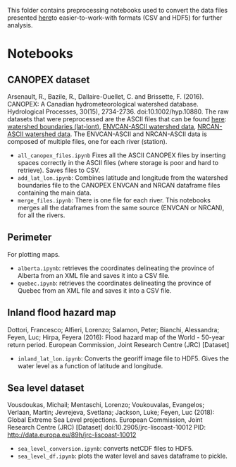 This folder contains preprocessing notebooks used to convert the data files presented  [here](https://github.com/cc-ai/climate-code/blob/master/data.md)to easier-to-work-with formats (CSV and HDF5) for further analysis.

# Notebooks


## CANOPEX dataset 
Arsenault, R., Bazile, R., Dallaire-Ouellet, C. and Brissette, F. (2016). CANOPEX: A Canadian hydrometeorological watershed database. Hydrological Processes, 30(15), 2734-2736. doi:10.1002/hyp.10880.
The raw datasets that were preprocessed are the ASCII files that can be found [here](http://canopex.etsmtl.net/): [watershed boundaries (lat-lont)](https://drive.google.com/open?id=0B60Gr-Pmo9yKRVBvVmRoQnJUeVE), [ENVCAN-ASCII watershed data](https://drive.google.com/open?id=0B60Gr-Pmo9yKbGdQQnBrYjE0Q2M), [NRCAN-ASCII watershed data](https://drive.google.com/open?id=0B60Gr-Pmo9yKeXkzUmN4c2JaR2s).
The ENVCAN-ASCII and NRCAN-ASCII data is composed of multiple files, one for each river (station).
* `all_canopex_files.ipynb` Fixes all the ASCII CANOPEX files by inserting spaces correctly in the ASCII files (where storage is poor and hard to retrieve). Saves files to CSV.
* `add_lat_lon.ipynb`: Combines latitude and longitude from the watershed boundaries file to the CANOPEX ENVCAN and NRCAN dataframe files containing the main data.
* `merge_files.ipynb`: There is one file for each river. This notebooks merges all the dataframes from the same source (ENVCAN or NRCAN), for all the rivers.

## Perimeter
For plotting maps.
* `alberta.ipynb`: retrieves the coordinates delineating the province of Alberta from an XML file and saves it into a CSV file.
* `quebec.ipynb`: retrieves the coordinates delineating the province of Quebec from an XML file and saves it into a CSV file.

## Inland flood hazard map
Dottori, Francesco; Alfieri, Lorenzo; Salamon, Peter; Bianchi, Alessandra; Feyen, Luc; Hirpa, Feyera (2016):  Flood hazard map of the World - 50-year return period. European Commission, Joint Research Centre (JRC) [Dataset] 
* `inland_lat_lon.ipynb`: Converts the georiff image file to HDF5. Gives the water level as a function of latitude and longitude.


## Sea level dataset
Vousdoukas, Michail; Mentaschi, Lorenzo; Voukouvalas, Evangelos; Verlaan, Martin; Jevrejeva, Svetlana; Jackson, Luke; Feyen, Luc (2018):  Global Extreme Sea Level projections. European Commission, Joint Research Centre (JRC) [Dataset] doi:10.2905/jrc-liscoast-10012 PID: http://data.europa.eu/89h/jrc-liscoast-10012
* `sea_level_conversion.ipynb`: converts netCDF files to HDF5.
* `sea_level_df.ipynb`: plots the water level and saves dataframe to pickle.

